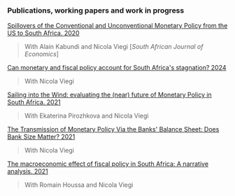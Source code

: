 ### Publications, working papers and work in progress


[Spillovers of the Conventional and Unconventional Monetary Policy from the US to South Africa. 2020](https://onlinelibrary.wiley.com/doi/abs/10.1111/saje.12262)
> With Alain Kabundi and Nicola Viegi [*South African Journal of Economics*]

[Can monetary and fiscal policy account for South Africa's stagnation? 2024]( https://www.resbank.co.za/content/dam/sarb/publications/working-papers/2024/Can%20monetary%20and%20fiscal%20policy%20account%20for%20South%20Africa%27s%20economic%20stagnation.pdf)
> With Nicola Viegi

[Sailing into the Wind: evaluating the (near) future of Monetary Policy in South Africa. 2021](https://www.resbank.co.za/content/dam/sarb/publications/working-papers/2021/WP%202106.pdf)
> With Ekaterina Pirozhkova and Nicola Viegi 

[The Transmission of Monetary Policy Via the Banks' Balance Sheet: Does Bank Size Matter? 2021](http://www.up.ac.za/media/shared/61/WP/wp_2021_09.zp198615.pdf)
> With Nicola Viegi

[The macroeconomic effect of fiscal policy in South Africa: A narrative analysis. 2021](https://sa-tied-archive.wider.unu.edu/sites/default/files/SA-TIED-WP201.pdf)
> With Romain Houssa and Nicola Viegi 
